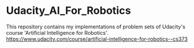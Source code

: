 # Udacity_AI_For_Robotics
This repository contains my implementations of problem sets of Udacity's course 'Artificial Intelligence for Robotics'.
https://www.udacity.com/course/artificial-intelligence-for-robotics--cs373
